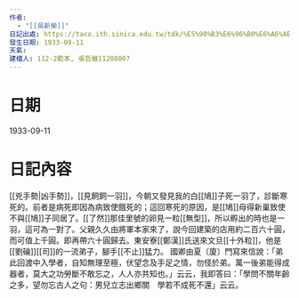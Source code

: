 ```yaml
---
作者:
  - "[[吳新榮]]"
日記出處: https://taco.ith.sinica.edu.tw/tdk/%E5%90%B3%E6%96%B0%E6%A6%AE%E6%97%A5%E8%A8%98/1933-09-11
發生日期: 1933-09-11
天氣: 
建檔人: 112-2範本, 張哲維11208007
---
```


# 日期
1933-09-11
# 日記內容

[[兇手勢|凶手勢]]，[[見飼飼一羽]]，今朝又發見我的白[[鳩]]子死一羽了，診斷寒死的。前者是病死即因為病致使餓死的；這回寒死的原因，是[[鳩]]母得新巢致使不與[[鳩]]子同居了。[[了然]]那佳里號的卵見一粒[[無型]]，所以孵出的時也是一羽，這可為一對了。父親久久由將軍本家來了，說今回建築的店用約二百六十圓，而可值上千圓。即再帶六十圓歸去。東安寮[[鄭漢]]氏送來文旦[[十外粒]]，他是[[劉碖]][[司]]的一流弟子，腳手[[不止]]猛力。 國卿由夏〔廈〕門寫來信說：「弟此回渡中入學者，自知無理至極，伏望念及手足之情，勿怪於弟。萬一後弟能得成器者，莫大之功勞斷不敢忘之，人人亦共知也。」云云，我即答曰：「學問不關年齡之多，望勿忘古人之句：男兒立志出鄉關　學若不成死不還」云云。